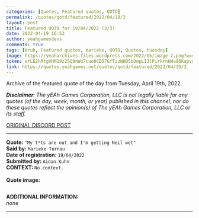 ```yaml
---
categories: [Quotes, Featured quotes, QOTD]
permalink: /quotes/qotd/featured/2022/04/19/3
layout: post
title: Featured QOTD for 19/04/2022 (3/3)
date: 2022-04-19 16:53
author: yeahgamesdevs
comments: true
tags: [bruh, Featured quotes, marieke, QOTD, Quotes, tuesday]
image: https://yeaharchives.files.wordpress.com/2022/05/image-2.png?w=411
token: efLE2hRtgVHM19z25Q9nWo7cuo0CD57GfTzzWHD5bDmpLIJlPirkrnHHa88KapvoAuk3qXzzuEXDTO6ytjBiCRX6UBMJrZSmppS0dnUv1kZwBDTbVp0AyYYcrPzdgF8j6h09eKyk3MyZ
link: https://quotes.yeahgames.net/quotes/qotd/featured/2022/04/19/3
---
```

<!-- wp:paragraph -->
<p>Archive of the featured quote of the day from Tuesday, April 19th, 2022. </p>
<!-- /wp:paragraph -->

<!-- wp:paragraph -->
<p><em><strong>Disclaimer</strong>: The yEAh Games Corporation, LLC is not legally liable for any quotes (of the day, week, month, or year) published in this channel; nor do these quotes reflect the opinion(s) of The yEAh Games Corporation, LLC or its staff.</em><a href="https://cdn.discordapp.com/attachments/958100064079839303/964566123628609628/unknown.png"></a></p>
<!-- /wp:paragraph -->

<!-- wp:buttons {"layout":{"type":"flex","justifyContent":"left"}} -->
<div class="wp-block-buttons"><!-- wp:button {"textColor":"vivid-cyan-blue","align":"center","style":{"border":{"radius":"18px"}},"className":"is-style-fill"} -->
<div class="wp-block-button aligncenter is-style-fill"><a class="wp-block-button__link has-vivid-cyan-blue-color has-text-color wp-element-button" href="https://discord.com/channels/887052880782176266/958100064079839303/966117481355804723" style="border-radius:18px;">ORIGINAL DISCORD POST</a></div>
<!-- /wp:button --></div>
<!-- /wp:buttons -->

<!-- wp:separator {"align":"center","className":"is-style-wide"} -->
<hr class="wp-block-separator aligncenter has-alpha-channel-opacity is-style-wide" />
<!-- /wp:separator -->

<!-- wp:paragraph -->
<p><strong>Quote: </strong><code>"My t*ts are out and I'm getting Neil wet"</code><br><strong>Said by: </strong><code>Marieke Turnau</code><br><strong>Date of registration: </strong><code>19/04/2022</code> <br><strong>Submitted by: </strong><code>Aidan Kuhn</code><br><strong>CONTEXT: </strong><code>No context.</code><br><br><strong>Quote image:</strong></p>
<!-- /wp:paragraph -->

<!-- wp:image {"id":421,"sizeSlug":"large","linkDestination":"none"} -->
<figure class="wp-block-image size-large"><img src="https://yeaharchives.files.wordpress.com/2022/05/image-2.png?w=411" alt="" class="wp-image-421" /></figure>
<!-- /wp:image -->

<!-- wp:paragraph -->
<p><strong>ADDITIONAL INFORMATION:</strong><br><em>none</em></p>
<!-- /wp:paragraph -->

<!-- wp:separator {"className":"is-style-wide"} -->
<hr class="wp-block-separator has-alpha-channel-opacity is-style-wide" />
<!-- /wp:separator -->
